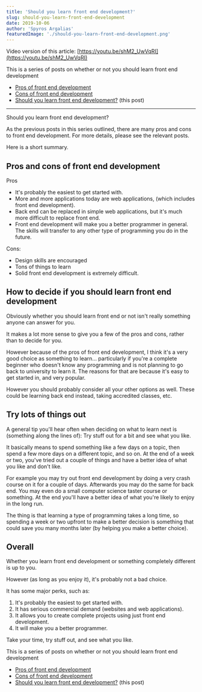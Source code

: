 ```yaml
---
title: 'Should you learn front end development?'
slug: should-you-learn-front-end-development
date: 2019-10-06
author: 'Spyros Argalias'
featuredImage: './should-you-learn-front-end-development.png'
---
```


Video version of this article: [https://youtu.be/shM2_UwVqRI](https://youtu.be/shM2_UwVqRI)

This is a series of posts on whether or not you should learn front end development
- [Pros of front end development](/blog/pros-of-front-end-development/)
- [Cons of front end development](/blog/cons-of-front-end-development/)
- [Should you learn front end development?](/blog/should-you-learn-front-end-development/) (this post)

---

Should you learn front end development?

As the previous posts in this series outlined, there are many pros and cons to front end development. For more details, please see the relevant posts.

Here is a short summary.

## Pros and cons of front end development

Pros
- It's probably the easiest to get started with.
- More and more applications today are web applications, (which includes front end development).
- Back end can be replaced in simple web applications, but it's much more difficult to replace front end.
- Front end development will make you a better programmer in general. The skills will transfer to any other type of programming you do in the future.

Cons:
- Design skills are encouraged
- Tons of things to learn
- Solid front end development is extremely difficult.


## How to decide if you should learn front end development

Obviously whether you should learn front end or not isn't really something anyone can answer for you.

It makes a lot more sense to give you a few of the pros and cons, rather than to decide for you.

However because of the pros of front end development, I think it's a very good choice as something to learn... particularly if you're a complete beginner who doesn't know any programming and is not planning to go back to university to learn it. The reasons for that are because it's easy to get started in, and very popular.

However you should probably consider all your other options as well. These could be learning back end instead, taking accredited classes, etc.


## Try lots of things out

A general tip you'll hear often when deciding on what to learn next is (something along the lines of): Try stuff out for a bit and see what you like.

It basically means to spend something like a few days on a topic, then spend a few more days on a different topic, and so on. At the end of a week or two, you've tried out a couple of things and have a better idea of what you like and don't like.

For example you may try out front end development by doing a very crash course on it for a couple of days. Afterwards you may do the same for back end. You may even do a small computer science taster course or something. At the end you'll have a better idea of what you're likely to enjoy in the long run.

The thing is that learning a type of programming takes a long time, so spending a week or two upfront to make a better decision is something that could save you many months later (by helping you make a better choice).


## Overall

Whether you learn front end development or something completely different is up to you.

However (as long as you enjoy it), it's probably not a bad choice.

It has some major perks, such as:
1. It's probably the easiest to get started with.
2. It has serious commercial demand (websites and web applications).
3. It allows you to create complete projects using just front end development.
4. It will make you a better programmer.

Take your time, try stuff out, and see what you like.


This is a series of posts on whether or not you should learn front end development
- [Pros of front end development](/blog/pros-of-front-end-development/)
- [Cons of front end development](/blog/cons-of-front-end-development/)
- [Should you learn front end development?](/blog/should-you-learn-front-end-development/) (this post)

